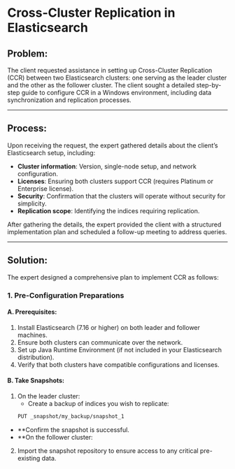 # Cross-Cluster Replication in Elasticsearch

## Problem:
The client requested assistance in setting up Cross-Cluster Replication (CCR) between two Elasticsearch clusters: one serving as the leader cluster and the other as the follower cluster. The client sought a detailed step-by-step guide to configure CCR in a Windows environment, including data synchronization and replication processes.

---

## Process:
Upon receiving the request, the expert gathered details about the client’s Elasticsearch setup, including:
- **Cluster information**: Version, single-node setup, and network configuration.
- **Licenses**: Ensuring both clusters support CCR (requires Platinum or Enterprise license).
- **Security**: Confirmation that the clusters will operate without security for simplicity.
- **Replication scope**: Identifying the indices requiring replication.

After gathering the details, the expert provided the client with a structured implementation plan and scheduled a follow-up meeting to address queries.

---

## Solution:
The expert designed a comprehensive plan to implement CCR as follows:

### 1. Pre-Configuration Preparations

#### A. Prerequisites:
1. Install Elasticsearch (7.16 or higher) on both leader and follower machines.
2. Ensure both clusters can communicate over the network.
3. Set up Java Runtime Environment (if not included in your Elasticsearch distribution).
4. Verify that both clusters have compatible configurations and licenses.

#### B. Take Snapshots:
1. On the leader cluster:
   - Create a backup of indices you wish to replicate:
   ```bash
   PUT _snapshot/my_backup/snapshot_1

- **Confirm the snapshot is successful.
- **On the follower cluster:
2. Import the snapshot repository to ensure access to any critical pre-existing data.


